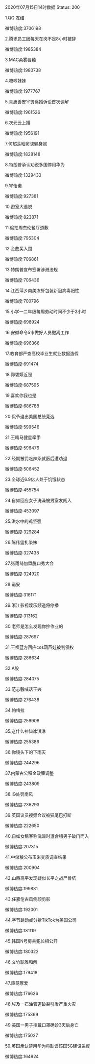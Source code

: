 2020年07月15日14时数据
Status: 200

1.QQ 冻结

微博热度:3706198

2.腾讯员工因每天在岗不足8小时被辞

微博热度:1985384

3.MAC柔雾唇釉

微博热度:1980738

4.嗯哼妹妹

微博热度:1977767

5.具惠善安宰贤离婚诉讼首次调解

微博热度:1961526

6.次元云上播

微博热度:1956191

7.何超莲晒窦骁健身照

微博热度:1828148

8.特朗普承认劝说多国停用华为

微博热度:1329433

9.岑怡诺

微博热度:927381

10.密室大逃脱

微博热度:823871

11.偷拍周杰伦餐厅道歉

微博热度:795304

12.金曲奖入围

微博热度:706861

13.特朗普宣布签署涉港法规

微博热度:706436

14.江西萍乡南美冻虾包装新冠病毒阳性

微博热度:700796

15.小学一二年级每周劳动时间不少于2小时

微博热度:698924

16.安徽命令5市做好人员撤离工作

微博热度:696366

17.教育部严查高校毕业生就业数据造假

微博热度:691474

18.郭碧婷近照

微博热度:687595

19.喜欢你我也是

微博热度:686788

20.侃爷退出美国总统竞选

微博热度:599546

21.王晴马健星牵手

微博热度:596476

22.经期被罚吃辣条就医后遭劝退

微博热度:506452

23.全球近6.9亿人处于饥饿状态

微博热度:455754

24.自如回应女子洗澡被男室友闯入

微博热度:453097

25.洪水中的鸡坚强

微博热度:329284

26.陈伟霆扎染袜

微博热度:327438

27.张雨绮加盟脱口秀大会

微博热度:324920

28.诺安

微博热度:316171

29.浙江影视娱乐频道将停播

微博热度:313162

30.老师是怎么发现你抄作业的

微博热度:287697

31.王祖蓝方回应cos葫芦娃被判侵权

微博热度:286634

32.A股

微博热度:284075

33.范志毅喊话王兴

微博热度:276438

34.帕梅拉

微博热度:258908

35.这什么神仙冰淇淋

微博热度:255386

36.你镜头下的下雨天

微博热度:244296

37.内蒙古公积金政策调整

微博热度:243809

38.iG处罚南风

微博热度:236293

39.英国议员视频会议被猫尾巴打断

微博热度:222650

40.自如女租客称洗澡时遭合租男子破门而入

微博热度:207315

41.中储粮公布玉米变质调查结果

微博热度:200904

42.山西高平发现疑似长平之战尸骨坑

微博热度:199831

43.任嘉伦古风侧颜剪影

微博热度:192001

44.字节跳动或分拆TikTok为美国公司

微博热度:181119

45.韩国N号房共犯长相公开

微博热度:180322

46.文竹聪雅和解

微博热度:179418

47.臣萌厚爱

微博热度:176626

48.埃及一石油管道破裂引发严重火灾

微博热度:175369

49.美国一男子拒戴口罩确诊3天后身亡

微博热度:175027

50.英国承认禁用华为将耽误该国5G建设进度

微博热度:164924

